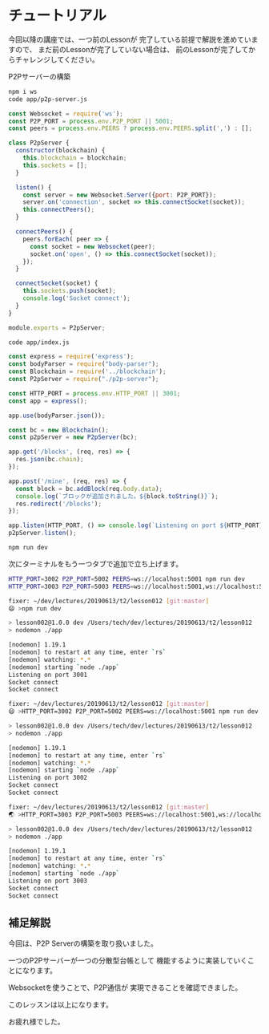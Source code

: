 # チュートリアル

今回以降の講座では、一つ前のLessonが
完了している前提で解説を進めていますので、
まだ前のLessonが完了していない場合は、
前のLessonが完了してからチャレンジしてください。

P2Pサーバーの構築

``` bash terminal
npm i ws
code app/p2p-server.js
```

``` js app/p2p-server.js
const Websocket = require('ws');
const P2P_PORT = process.env.P2P_PORT || 5001;
const peers = process.env.PEERS ? process.env.PEERS.split(',') : [];

class P2pServer {
  constructor(blockchain) {
    this.blockchain = blockchain;
    this.sockets = [];
  }

  listen() {
    const server = new Websocket.Server({port: P2P_PORT});
    server.on('connection', socket => this.connectSocket(socket));
    this.connectPeers();
  }

  connectPeers() {
    peers.forEach( peer => {
      const socket = new Websocket(peer);
      socket.on('open', () => this.connectSocket(socket));
    });
  }

  connectSocket(socket) {
    this.sockets.push(socket);
    console.log('Socket connect');
  }
}

module.exports = P2pServer;

```

``` bash terminal
code app/index.js
```

``` js app/index.js
const express = require('express');
const bodyParser = require("body-parser");
const Blockchain = require('../blockchain');
const P2pServer = require("./p2p-server");

const HTTP_PORT = process.env.HTTP_PORT || 3001;
const app = express();

app.use(bodyParser.json());

const bc = new Blockchain(); 
const p2pServer = new P2pServer(bc); 

app.get('/blocks', (req, res) => {
  res.json(bc.chain);
});

app.post('/mine', (req, res) => {
  const block = bc.addBlock(req.body.data);
  console.log(`ブロックが追加されました。${block.toString()}`);
  res.redirect('/blocks');
});

app.listen(HTTP_PORT, () => console.log(`Listening on port ${HTTP_PORT}`));
p2pServer.listen();
```

``` bash terminal
npm run dev
```

次にターミナルをもう一つタブで追加で立ち上げます。

``` bash terminal
HTTP_PORT=3002 P2P_PORT=5002 PEERS=ws://localhost:5001 npm run dev
HTTP_PORT=3003 P2P_PORT=5003 PEERS=ws://localhost:5001,ws://localhost:5002 npm run dev
```

``` bash terminal tab1 result
fixer: ~/dev/lectures/20190613/t2/lesson012 [git:master] 
😄 >npm run dev

> lesson002@1.0.0 dev /Users/tech/dev/lectures/20190613/t2/lesson012
> nodemon ./app

[nodemon] 1.19.1
[nodemon] to restart at any time, enter `rs`
[nodemon] watching: *.*
[nodemon] starting `node ./app`
Listening on port 3001
Socket connect
Socket connect

```

``` bash terminal tab2 result
fixer: ~/dev/lectures/20190613/t2/lesson012 [git:master] 
😄 >HTTP_PORT=3002 P2P_PORT=5002 PEERS=ws://localhost:5001 npm run dev

> lesson002@1.0.0 dev /Users/tech/dev/lectures/20190613/t2/lesson012
> nodemon ./app

[nodemon] 1.19.1
[nodemon] to restart at any time, enter `rs`
[nodemon] watching: *.*
[nodemon] starting `node ./app`
Listening on port 3002
Socket connect
Socket connect
```

``` bash terminal tab3 result
fixer: ~/dev/lectures/20190613/t2/lesson012 [git:master] 
🌏 >HTTP_PORT=3003 P2P_PORT=5003 PEERS=ws://localhost:5001,ws://localhost:5002 npm run dev

> lesson002@1.0.0 dev /Users/tech/dev/lectures/20190613/t2/lesson012
> nodemon ./app

[nodemon] 1.19.1
[nodemon] to restart at any time, enter `rs`
[nodemon] watching: *.*
[nodemon] starting `node ./app`
Listening on port 3003
Socket connect
Socket connect
```

## 補足解説

今回は、P2P Serverの構築を取り扱いました。

一つのP2Pサーバーが一つの分散型台帳として
機能するように実装していくことになります。

Websocketを使うことで、P2P通信が
実現できることを確認できました。

このレッスンは以上になります。

お疲れ様でした。

